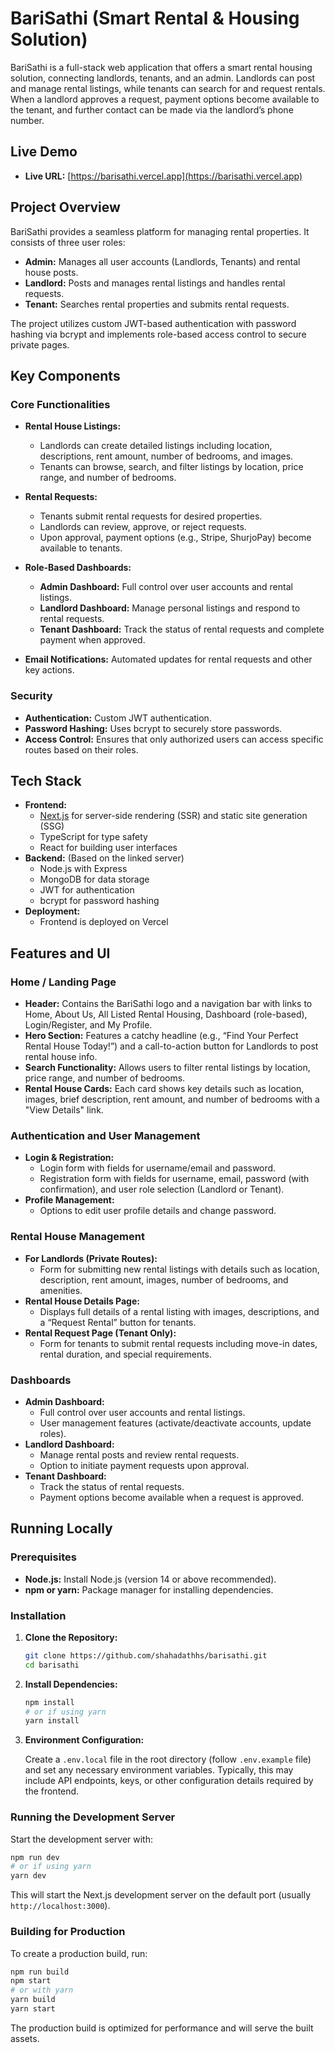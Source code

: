 # BariSathi (Smart Rental & Housing Solution)

BariSathi is a full-stack web application that offers a smart rental housing solution, connecting landlords, tenants, and an admin. Landlords can post and manage rental listings, while tenants can search for and request rentals. When a landlord approves a request, payment options become available to the tenant, and further contact can be made via the landlord’s phone number.

## Live Demo

- **Live URL:** [https://barisathi.vercel.app](https://barisathi.vercel.app)

## Project Overview

BariSathi provides a seamless platform for managing rental properties. It consists of three user roles:

- **Admin:** Manages all user accounts (Landlords, Tenants) and rental house posts.
- **Landlord:** Posts and manages rental listings and handles rental requests.
- **Tenant:** Searches rental properties and submits rental requests.

The project utilizes custom JWT-based authentication with password hashing via bcrypt and implements role-based access control to secure private pages.

## Key Components

### Core Functionalities

- **Rental House Listings:**

  - Landlords can create detailed listings including location, descriptions, rent amount, number of bedrooms, and images.
  - Tenants can browse, search, and filter listings by location, price range, and number of bedrooms.

- **Rental Requests:**

  - Tenants submit rental requests for desired properties.
  - Landlords can review, approve, or reject requests.
  - Upon approval, payment options (e.g., Stripe, ShurjoPay) become available to tenants.

- **Role-Based Dashboards:**

  - **Admin Dashboard:** Full control over user accounts and rental listings.
  - **Landlord Dashboard:** Manage personal listings and respond to rental requests.
  - **Tenant Dashboard:** Track the status of rental requests and complete payment when approved.

- **Email Notifications:** Automated updates for rental requests and other key actions.

### Security

- **Authentication:** Custom JWT authentication.
- **Password Hashing:** Uses bcrypt to securely store passwords.
- **Access Control:** Ensures that only authorized users can access specific routes based on their roles.

## Tech Stack

- **Frontend:**
  - [Next.js](https://nextjs.org/) for server-side rendering (SSR) and static site generation (SSG)
  - TypeScript for type safety
  - React for building user interfaces
- **Backend:** (Based on the linked server)
  - Node.js with Express
  - MongoDB for data storage
  - JWT for authentication
  - bcrypt for password hashing
- **Deployment:**
  - Frontend is deployed on Vercel

## Features and UI

### Home / Landing Page

- **Header:** Contains the BariSathi logo and a navigation bar with links to Home, About Us, All Listed Rental Housing, Dashboard (role-based), Login/Register, and My Profile.
- **Hero Section:** Features a catchy headline (e.g., “Find Your Perfect Rental House Today!”) and a call-to-action button for Landlords to post rental house info.
- **Search Functionality:** Allows users to filter rental listings by location, price range, and number of bedrooms.
- **Rental House Cards:** Each card shows key details such as location, images, brief description, rent amount, and number of bedrooms with a "View Details" link.

### Authentication and User Management

- **Login & Registration:**
  - Login form with fields for username/email and password.
  - Registration form with fields for username, email, password (with confirmation), and user role selection (Landlord or Tenant).
- **Profile Management:**
  - Options to edit user profile details and change password.

### Rental House Management

- **For Landlords (Private Routes):**
  - Form for submitting new rental listings with details such as location, description, rent amount, images, number of bedrooms, and amenities.
- **Rental House Details Page:**
  - Displays full details of a rental listing with images, descriptions, and a “Request Rental” button for tenants.
- **Rental Request Page (Tenant Only):**
  - Form for tenants to submit rental requests including move-in dates, rental duration, and special requirements.

### Dashboards

- **Admin Dashboard:**
  - Full control over user accounts and rental listings.
  - User management features (activate/deactivate accounts, update roles).
- **Landlord Dashboard:**
  - Manage rental posts and review rental requests.
  - Option to initiate payment requests upon approval.
- **Tenant Dashboard:**
  - Track the status of rental requests.
  - Payment options become available when a request is approved.

## Running Locally

### Prerequisites

- **Node.js:** Install Node.js (version 14 or above recommended).
- **npm or yarn:** Package manager for installing dependencies.

### Installation

1. **Clone the Repository:**

   ```bash
   git clone https://github.com/shahadathhs/barisathi.git
   cd barisathi
   ```

2. **Install Dependencies:**

   ```bash
   npm install
   # or if using yarn
   yarn install
   ```

3. **Environment Configuration:**

   Create a `.env.local` file in the root directory (follow `.env.example` file) and set any necessary environment variables. Typically, this may include API endpoints, keys, or other configuration details required by the frontend.

### Running the Development Server

Start the development server with:

```bash
npm run dev
# or if using yarn
yarn dev
```

This will start the Next.js development server on the default port (usually `http://localhost:3000`).

### Building for Production

To create a production build, run:

```bash
npm run build
npm start
# or with yarn
yarn build
yarn start
```

The production build is optimized for performance and will serve the built assets.
